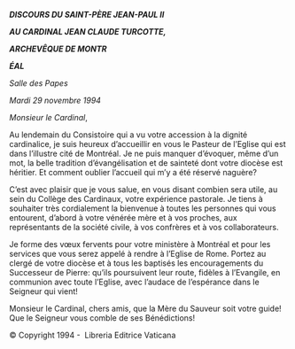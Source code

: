 ***DISCOURS DU SAINT-PÈRE JEAN-PAUL II***

***AU CARDINAL JEAN CLAUDE TURCOTTE,***

***ARCHEVÊQUE DE MONTR***

***ÉAL***

*Salle des Papes*

*Mardi 29 novembre 1994*

*Monsieur le Cardinal*,

Au lendemain du Consistoire qui a vu votre accession à la dignité cardinalice, je suis heureux d’accueillir en vous le Pasteur de l’Eglise qui est dans l’illustre cité de Montréal. Je ne puis manquer d’évoquer, même d’un mot, la belle tradition d’évangélisation et de sainteté dont votre diocèse est héritier. Et comment oublier l’accueil qui m’y a été réservé naguère?

C’est avec plaisir que je vous salue, en vous disant combien sera utile, au sein du Collège des Cardinaux, votre expérience pastorale. Je tiens à souhaiter très cordialement la bienvenue à toutes les personnes qui vous entourent, d’abord à votre vénérée mère et à vos proches, aux représentants de la société civile, à vos confrères et à vos collaborateurs.

Je forme des vœux fervents pour votre ministère à Montréal et pour les services que vous serez appelé à rendre à l’Eglise de Rome. Portez au clergé de votre diocèse et à tous les baptisés les encouragements du Successeur de Pierre: qu’ils poursuivent leur route, fidèles à l’Evangile, en communion avec toute l’Eglise, avec l’audace de l’espérance dans le Seigneur qui vient!

Monsieur le Cardinal, chers amis, que la Mère du Sauveur soit votre guide! Que le Seigneur vous comble de ses Bénédictions!

© Copyright 1994 -  Libreria Editrice Vaticana